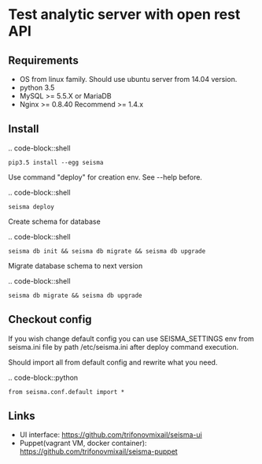 Test analytic server with open rest API
=======================================

Requirements
------------

* OS from linux family. Should use ubuntu server from 14.04 version.
* python 3.5
* MySQL >= 5.5.X or MariaDB
* Nginx >=  0.8.40 Recommend >= 1.4.x


Install
-------

.. code-block::shell

    pip3.5 install --egg seisma

Use command "deploy" for creation env. See --help before.

.. code-block::shell

    seisma deploy

Create schema for database

.. code-block::shell

    seisma db init && seisma db migrate && seisma db upgrade


Migrate database schema to next version

.. code-block::shell

    seisma db migrate && seisma db upgrade


Checkout config
---------------

If you wish change default config you can use SEISMA_SETTINGS env from seisma.ini file by path /etc/seisma.ini after
deploy command execution.

Should import all from default config and rewrite what you need.

.. code-block::python

    from seisma.conf.default import *


Links
-----

* UI interface: https://github.com/trifonovmixail/seisma-ui
* Puppet(vagrant VM, docker container): https://github.com/trifonovmixail/seisma-puppet
